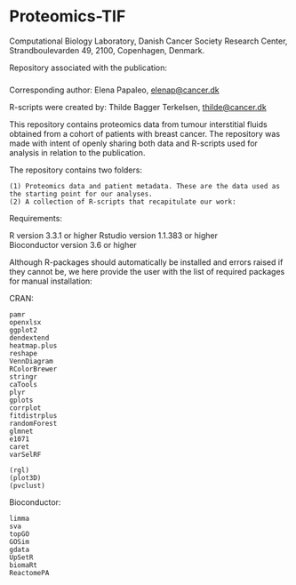 # Proteomics-TIF

Computational Biology Laboratory, Danish Cancer Society Research Center, Strandboulevarden 49, 2100, Copenhagen, Denmark.

Repository associated with the publication:

###

Corresponding author: Elena Papaleo, elenap@cancer.dk

R-scripts were created by: Thilde Bagger Terkelsen, thilde@cancer.dk

This repository contains proteomics data from tumour interstitial fluids obtained from a cohort of patients with breast cancer. The repository was made with intent of openly sharing both data and R-scripts used for analysis in relation to the publication.

The repository contains two folders:

    (1) Proteomics data and patient metadata. These are the data used as the starting point for our analyses.
    (2) A collection of R-scripts that recapitulate our work:
                                

Requirements:

R version 3.3.1 or higher
Rstudio version 1.1.383 or higher        
Bioconductor version 3.6 or higher	

Although R-packages should automatically be installed and errors raised if they cannot be, we here provide the user with the list of required packages for manual installation:

CRAN:

    pamr
    openxlsx
    ggplot2
    dendextend
    heatmap.plus
    reshape
    VennDiagram
    RColorBrewer
    stringr
    caTools
    plyr
    gplots
    corrplot
    fitdistrplus
    randomForest
    glmnet
    e1071
    caret
    varSelRF

    (rgl)
    (plot3D)
    (pvclust)


Bioconductor:

    limma
    sva
    topGO
    GOSim
    gdata
    UpSetR
    biomaRt
    ReactomePA

